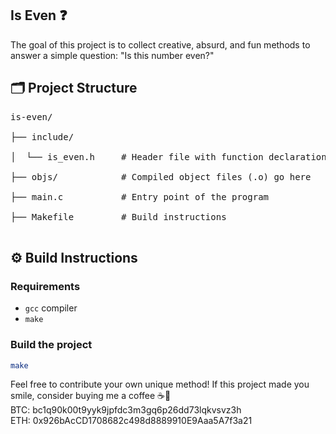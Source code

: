 ## Is Even ❓

The goal of this project is to collect creative, absurd, and fun methods to answer a simple question: "Is this number even?"

## 🗂️ Project Structure
<pre>
is-even/<br/>
├── include/<br/>
│  └── is_even.h     # Header file with function declarations<br/>
├── objs/            # Compiled object files (.o) go here<br/>
├── main.c           # Entry point of the program<br/>
├── Makefile         # Build instructions<br/>
</pre>

## ⚙️ Build Instructions
### Requirements

- `gcc` compiler
- `make`

### Build the project
```bash
make
```

Feel free to contribute your own unique method!
If this project made you smile, consider buying me a coffee ☕🙂<br/>
BTC: bc1q90k00t9yyk9jpfdc3m3gq6p26dd73lqkvsvz3h<br/>
ETH: 0x926bAcCD1708682c498d8889910E9Aaa5A7f3a21
